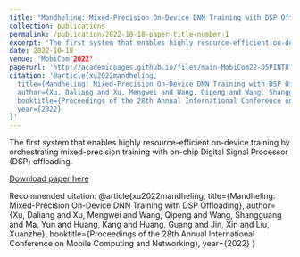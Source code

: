 ```yaml
---
title: "Mandheling: Mixed-Precision On-Device DNN Training with DSP Offloading"
collection: publications
permalink: /publication/2022-10-18-paper-title-number-1
excerpt: 'The first system that enables highly resource-efficient on-device training by orchestrating mixed-precision training with on-chip Digital Signal Processor (DSP) offloading.'
date: 2022-10-18
venue: 'MobiCom'2022'
paperurl: 'http://academicpages.github.io/files/main-MobiCom22-DSPINT8.pdf'
citation: '@article{xu2022mandheling,
  title={Mandheling: Mixed-Precision On-Device DNN Training with DSP Offloading},
  author={Xu, Daliang and Xu, Mengwei and Wang, Qipeng and Wang, Shangguang and Ma, Yun and Huang, Kang and Huang, Guang and Jin, Xin and Liu, Xuanzhe},
  booktitle={Proceedings of the 28th Annual International Conference on Mobile Computing and Networking},
  year={2022}
}'
---
```

The first system that enables highly resource-efficient on-device training by orchestrating mixed-precision training with on-chip Digital Signal Processor (DSP) offloading.

[Download paper here](http://academicpages.github.io/files/main-MobiCom22-DSPINT8.pdf)

Recommended citation:
@article{xu2022mandheling,
  title={Mandheling: Mixed-Precision On-Device DNN Training with DSP Offloading},
  author={Xu, Daliang and Xu, Mengwei and Wang, Qipeng and Wang, Shangguang and Ma, Yun and Huang, Kang and Huang, Guang and Jin, Xin and Liu, Xuanzhe},
  booktitle={Proceedings of the 28th Annual International Conference on Mobile Computing and Networking},
  year={2022}
}